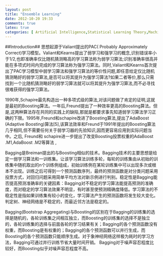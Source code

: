 ```yaml
---
layout: post
title: "Ensemble Learning"
date: 2012-10-20 19:33
comments: true
latex: true
categories: [ Artificial Intelligence,Statistical Learning Theory,Machine Learning,Pattern Recognition,Computer Vision,Data Mining,Natural Language Processing,Information Retrieval ]
---
```

##Introduction##
思想起源于Valiant提出的PAC( Probably Approximately Correct)学习模型。Valiant和Kearns提出了弱学习和强学习的概念,识别错误率小于1/2,也即准确率仅比随机猜测略高的学习算法称为弱学习算法;识别准确率很高并能在多项式时间内完成的学习算法称为强学习算法。同时,Valiant和Kearns首次提出了PAC学习模型中弱学习算法和强学习算法的等价性问题,即任意给定仅比随机猜测略好的弱学习算法,是否可以将其提升为强学习算法?如果二者等价,那么只需找到一个比随机猜测略好的弱学习算法就可以将其提升为强学习算法,而不必寻找很难获得的强学习算法。

<!-- more -->

1990年,Schapire最先构造出一种多项式级的算法,对该问题做了肯定的证明,这就是最初的Boosting算法。一年后,Freund提出了一种效率更高的Boosting算法。但是,这两种算法存在共同的实践上的缺陷,那就是都要求事先知道弱学习算法学习正确的下限。1995年,Freund和schapire改进了Boosting算法,提出了AdaBoost (Adaptive Boosting)算法[5],该算法效率和Freund于1991年提出的Boosting算法几乎相同,但不需要任何关于弱学习器的先验知识,因而更容易应用到实际问题当中。之后, Freund和 schapire进一步提出了改变Boosting投票权重的AdaBoost .M1,AdaBoost .M2等算法 ,

Bagging是Breiman提出的与Boosting相似的技术。Bagging技术的主要思想是给定一弱学习算法和一训练集。让该学习算法训练多轮，每轮的训练集由从初始的训练集中随机取出的n个训练例组成，初始训练例在某轮训练集中可以出现多次或根本不出现。训练之后可得到一个预测函数序列，最终的预测函数是对分类问题采用投票方式，对回归问题采用简单平均方法对新示例进行判别。稳定性是Bagging能否提高预测准确率的关键因素：Bagging对不稳定的学习算法能提高预测的准确度，而对稳定的学习算法效果不明显，有时甚至使预测精确度降低。学习算法的不稳定性是指如果训练集有较小的变化，学习算法产生的预测函数将发生较大变化。判定树、神经网络是不稳定的，而最近邻方法是稳定的。

Bagging(Bootstrap Aggregating)与Boosting的区别在于Bagging的训练集的选择是随机的，各轮训练集之间相互独立，而Boosting的训练集的选择不是独立的，各轮训练集的选择与前面各轮的学习结果有关；Bagging的各个预测函数没有权重，而Boosting是有权重的；Bagging的各个预测函数可以并行生成，而Boosting的各个预测函数只能顺序生成。对于象神经网络这样极为耗时的学习方法，Bagging可通过并行训练节省大量时间开销。
Bagging对于噪声容忍程度比较好，而Boosting似乎对噪声容忍程度不高。


